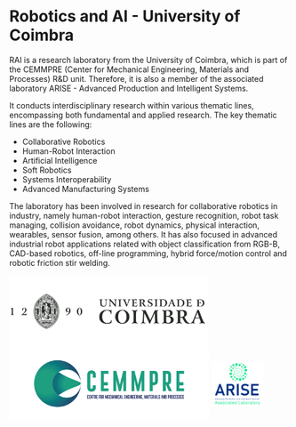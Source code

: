 # Robotics and AI - University of Coimbra

RAI is a research laboratory from the University of Coimbra, which is part of the CEMMPRE (Center for Mechanical Engineering, Materials and Processes) R&D unit. 
Therefore, it is also a member of the associated laboratory ARISE - Advanced Production and Intelligent Systems.

It conducts interdisciplinary research within various thematic lines, encompassing both fundamental and applied research. The key thematic lines are the following:
- Collaborative Robotics
- Human-Robot Interaction
- Artificial Intelligence
- Soft Robotics
- Systems Interoperability
- Advanced Manufacturing Systems

The laboratory has been involved in research for collaborative robotics in industry, namely human-robot interaction, gesture recognition, robot task managing, collision avoidance, robot dynamics, physical interaction, 
wearables, sensor fusion, among others. 
It has also focused in advanced industrial robot applications related with object classification from RGB-B, CAD-based robotics, off-line programming, hybrid force/motion control and robotic friction stir welding.

<p>
  <img src="../images/uc_logo.png" height="130" alt="university of coimbra logo" align="center">
  <img src="../images/cemmpre_logo.png" height="130" alt="cemmpre logo" align="center">
  <img src="../images/arise_logo.png" height="80" alt="arise logo" align="center">
</p>
